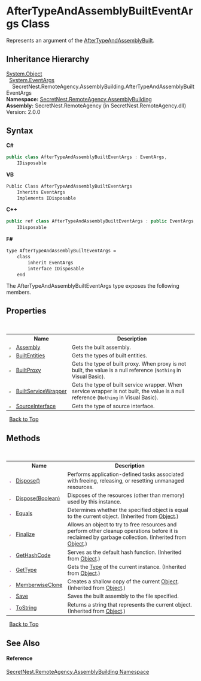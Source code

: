 # AfterTypeAndAssemblyBuiltEventArgs Class
 

Represents an argument of the <a href="E_SecretNest_RemoteAgency_RemoteAgency_AfterTypeAndAssemblyBuilt">AfterTypeAndAssemblyBuilt</a>.


## Inheritance Hierarchy
<a href="https://docs.microsoft.com/dotnet/api/system.object" target="_blank">System.Object</a><br />&nbsp;&nbsp;<a href="https://docs.microsoft.com/dotnet/api/system.eventargs" target="_blank">System.EventArgs</a><br />&nbsp;&nbsp;&nbsp;&nbsp;SecretNest.RemoteAgency.AssemblyBuilding.AfterTypeAndAssemblyBuiltEventArgs<br />
**Namespace:**&nbsp;<a href="N_SecretNest_RemoteAgency_AssemblyBuilding">SecretNest.RemoteAgency.AssemblyBuilding</a><br />**Assembly:**&nbsp;SecretNest.RemoteAgency (in SecretNest.RemoteAgency.dll) Version: 2.0.0

## Syntax

**C#**<br />
``` C#
public class AfterTypeAndAssemblyBuiltEventArgs : EventArgs, 
	IDisposable
```

**VB**<br />
``` VB
Public Class AfterTypeAndAssemblyBuiltEventArgs
	Inherits EventArgs
	Implements IDisposable
```

**C++**<br />
``` C++
public ref class AfterTypeAndAssemblyBuiltEventArgs : public EventArgs, 
	IDisposable
```

**F#**<br />
``` F#
type AfterTypeAndAssemblyBuiltEventArgs =  
    class
        inherit EventArgs
        interface IDisposable
    end
```

The AfterTypeAndAssemblyBuiltEventArgs type exposes the following members.


## Properties
&nbsp;<table><tr><th></th><th>Name</th><th>Description</th></tr><tr><td>![Public property](media/pubproperty.gif "Public property")</td><td><a href="P_SecretNest_RemoteAgency_AssemblyBuilding_AfterTypeAndAssemblyBuiltEventArgs_Assembly">Assembly</a></td><td>
Gets the built assembly.</td></tr><tr><td>![Public property](media/pubproperty.gif "Public property")</td><td><a href="P_SecretNest_RemoteAgency_AssemblyBuilding_AfterTypeAndAssemblyBuiltEventArgs_BuiltEntities">BuiltEntities</a></td><td>
Gets the types of built entities.</td></tr><tr><td>![Public property](media/pubproperty.gif "Public property")</td><td><a href="P_SecretNest_RemoteAgency_AssemblyBuilding_AfterTypeAndAssemblyBuiltEventArgs_BuiltProxy">BuiltProxy</a></td><td>
Gets the type of built proxy. When proxy is not built, the value is a null reference (`Nothing` in Visual Basic).</td></tr><tr><td>![Public property](media/pubproperty.gif "Public property")</td><td><a href="P_SecretNest_RemoteAgency_AssemblyBuilding_AfterTypeAndAssemblyBuiltEventArgs_BuiltServiceWrapper">BuiltServiceWrapper</a></td><td>
Gets the type of built service wrapper. When service wrapper is not built, the value is a null reference (`Nothing` in Visual Basic).</td></tr><tr><td>![Public property](media/pubproperty.gif "Public property")</td><td><a href="P_SecretNest_RemoteAgency_AssemblyBuilding_AfterTypeAndAssemblyBuiltEventArgs_SourceInterface">SourceInterface</a></td><td>
Gets the type of source interface.</td></tr></table>&nbsp;
<a href="#aftertypeandassemblybuilteventargs-class">Back to Top</a>

## Methods
&nbsp;<table><tr><th></th><th>Name</th><th>Description</th></tr><tr><td>![Public method](media/pubmethod.gif "Public method")</td><td><a href="M_SecretNest_RemoteAgency_AssemblyBuilding_AfterTypeAndAssemblyBuiltEventArgs_Dispose">Dispose()</a></td><td>
Performs application-defined tasks associated with freeing, releasing, or resetting unmanaged resources.</td></tr><tr><td>![Protected method](media/protmethod.gif "Protected method")</td><td><a href="M_SecretNest_RemoteAgency_AssemblyBuilding_AfterTypeAndAssemblyBuiltEventArgs_Dispose_1">Dispose(Boolean)</a></td><td>
Disposes of the resources (other than memory) used by this instance.</td></tr><tr><td>![Public method](media/pubmethod.gif "Public method")</td><td><a href="https://docs.microsoft.com/dotnet/api/system.object.equals#System_Object_Equals_System_Object_" target="_blank">Equals</a></td><td>
Determines whether the specified object is equal to the current object.
 (Inherited from <a href="https://docs.microsoft.com/dotnet/api/system.object" target="_blank">Object</a>.)</td></tr><tr><td>![Protected method](media/protmethod.gif "Protected method")</td><td><a href="https://docs.microsoft.com/dotnet/api/system.object.finalize#System_Object_Finalize" target="_blank">Finalize</a></td><td>
Allows an object to try to free resources and perform other cleanup operations before it is reclaimed by garbage collection.
 (Inherited from <a href="https://docs.microsoft.com/dotnet/api/system.object" target="_blank">Object</a>.)</td></tr><tr><td>![Public method](media/pubmethod.gif "Public method")</td><td><a href="https://docs.microsoft.com/dotnet/api/system.object.gethashcode#System_Object_GetHashCode" target="_blank">GetHashCode</a></td><td>
Serves as the default hash function.
 (Inherited from <a href="https://docs.microsoft.com/dotnet/api/system.object" target="_blank">Object</a>.)</td></tr><tr><td>![Public method](media/pubmethod.gif "Public method")</td><td><a href="https://docs.microsoft.com/dotnet/api/system.object.gettype#System_Object_GetType" target="_blank">GetType</a></td><td>
Gets the <a href="https://docs.microsoft.com/dotnet/api/system.type" target="_blank">Type</a> of the current instance.
 (Inherited from <a href="https://docs.microsoft.com/dotnet/api/system.object" target="_blank">Object</a>.)</td></tr><tr><td>![Protected method](media/protmethod.gif "Protected method")</td><td><a href="https://docs.microsoft.com/dotnet/api/system.object.memberwiseclone#System_Object_MemberwiseClone" target="_blank">MemberwiseClone</a></td><td>
Creates a shallow copy of the current <a href="https://docs.microsoft.com/dotnet/api/system.object" target="_blank">Object</a>.
 (Inherited from <a href="https://docs.microsoft.com/dotnet/api/system.object" target="_blank">Object</a>.)</td></tr><tr><td>![Public method](media/pubmethod.gif "Public method")</td><td><a href="M_SecretNest_RemoteAgency_AssemblyBuilding_AfterTypeAndAssemblyBuiltEventArgs_Save">Save</a></td><td>
Saves the built assembly to the file specified.</td></tr><tr><td>![Public method](media/pubmethod.gif "Public method")</td><td><a href="https://docs.microsoft.com/dotnet/api/system.object.tostring#System_Object_ToString" target="_blank">ToString</a></td><td>
Returns a string that represents the current object.
 (Inherited from <a href="https://docs.microsoft.com/dotnet/api/system.object" target="_blank">Object</a>.)</td></tr></table>&nbsp;
<a href="#aftertypeandassemblybuilteventargs-class">Back to Top</a>

## See Also


#### Reference
<a href="N_SecretNest_RemoteAgency_AssemblyBuilding">SecretNest.RemoteAgency.AssemblyBuilding Namespace</a><br />